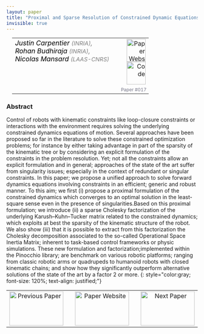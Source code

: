 ```yaml
---
layout: paper
title: "Proximal and Sparse Resolution of Constrained Dynamic Equations"
invisible: true
---
```

<table width = "95%" style="padding-left: 15px; margin-left: auto; margin-right: 10px;">
<tr><td style = "vertical-align: top; padding-right: 25px;" rowspan="2">
<span style="color:black; font-size: 110%;"><i>
Justin Carpentier <span style="color:gray; font-size: 85%">(INRIA)</span><span style="color:gray; font-size: 100%">,</span><br>  Rohan Budhiraja <span style="color:gray; font-size: 85%">(INRIA)</span><span style="color:gray; font-size: 100%">,</span><br>  Nicolas Mansard <span style="color:gray; font-size: 85%">(LAAS-CNRS)</span>
</i></span>
</td>
<td style="text-align: right;"><a href="http://www.roboticsproceedings.org/rss17/p017.pdf"><img src="{{ site.baseurl }}/images/paper_link.png" alt="Paper Website" width = "50"  height = "60"/></a><br>    <a href="https://github.com/stack-of-tasks/pinocchio"><img src="{{ site.baseurl }}/images/software_link.png" alt="Code" width = "50"  height = "60"/></a><br> </td>
</tr>
<tr>
<td style="color:#777789; text-align:right; font-size: 75%; margin-right:10px;">Paper&nbsp;#017</td>
</tr>
</table>


### Abstract
Control of robots with kinematic constraints like loop-closure constraints or interactions with the environment requires solving the underlying constrained dynamics equations of motion. Several approaches have been proposed so far in the literature to solve these constrained optimization problems; for instance by either taking advantage in part of the sparsity of the kinematic tree or by considering an explicit formulation of the constraints in the problem resolution. Yet; not all the constraints allow an explicit formulation and in general; approaches of the state of the art suffer from singularity issues; especially in the context of redundant or singular constraints. In this paper; we propose a unified approach to solve forward dynamics equations involving constraints in an efficient; generic and robust manner. To this aim; we first (i) propose a proximal formulation of the constrained dynamics which converges to an optimal solution in the least-square sense even in the presence of singularities.Based on this proximal formulation; we introduce (ii) a sparse Cholesky factorization of the underlying Karush–Kuhn–Tucker matrix related to the constrained dynamics; which exploits at best the sparsity of the kinematic structure of the robot. We also show (iii) that it is possible to extract from this factorization the Cholesky decomposition associated to the so-called Operational Space Inertia Matrix; inherent to task-based control frameworks or physic simulations. These new formulation and factorization;implemented within the Pinocchio library; are benchmark on various robotic platforms; ranging from classic robotic arms or quadrupeds to humanoid robots with closed kinematic chains; and show how they significantly outperform alternative solutions of the state of the art by a factor 2 or more.
{: style="color:gray; font-size: 120%; text-align: justified;"}



<table width="100%">
 <tr>
    <td style="width: 30%; text-align: center;"><a href="{{ site.baseurl }}/program/papers/016/">
<img src="{{ site.baseurl }}/images/previous_icon.png"
       alt="Previous Paper" width = "142"  height = "90"/> 
</a> </td>
<td style="text-align: center;"><a href="{{ site.baseurl }}/program/papers">
<img src="{{ site.baseurl }}/images/overview_icon.png"
       alt="Paper Website" width = "142"  height = "90"/> 
</a> </td>
    <td style="width: 30%; text-align: center;"><a href="{{ site.baseurl }}/program/papers/018/">
    <img src="{{ site.baseurl }}/images/next_icon.png"
        alt="Next Paper" width = "142"  height = "90"/>
    </a></td>
</tr>
</table>
